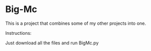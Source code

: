 # Big-Mc
This is a project that combines some of my other projects into one.

Instructions:

Just download all the files and run BigMc.py
